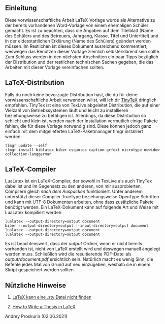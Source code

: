 Einleitung
----------

Diese vorwissenschaftliche Arbeit LaTeX-Vorlage wurde als Alternative zu der bereits vorhandenen Word-Vorlage von einem ehemaligen Schüler gemacht. Es ist zu beachten, dass die Angaben auf dem Titelblatt (Name des Schülers und des Betreuers, Jahrgang, Klasse, Titel und Untertitel) und in der eidesstattlichen Erklärung (Name des Schülers) geändert werden müssen. Im Restlichen ist dieses Dokument ausreichend kommentiert, weswegen das Benützen dieser Vorlage ziemlich selbsterklärend sein sollte. Zum Schluss werden in den nächsten Abschnitten ein paar Tipps bezüglich der Distribution und der restlichen technischen Sachen gegeben, die das Arbeiten mit dieser Vorlage vereinfachen sollten.

LaTeX-Distribution
------------------

Falls du noch keine bevorzugte Distribution hast, die du für deine vorwissenschaftliche Arbeit verwenden willst, will ich dir [TinyTeX](https://yihui.org/tinytex/) dringlich empfehlen. TinyTex ist eine von TexLive abgeleitet Distribution, die auf einer Vielzahl von Betriebssystemen läuft und leicht zu installieren beziehungsweise zu betätigen ist. Allerdings, da diese Distribution so schlicht und klein ist, werden nach der Installation vermutlich einige Pakete fehlen, die für diese Vorlage notwendig sind. Diese können jedoch ganz einfach mit dem mitgelieferten LaTeX-Paketmanager tlmgr installiert werden:

    tlmgr update --self
    tlmgr install biblatex biber csquotes caption grfext microtype nowidow collection-langgerman

LaTeX-Compiler
--------------

LuaLatex ist ein LaTeX-Compiler, der sowohl in TexLive als auch TinyTex dabei ist und im Gegensatz zu den anderen, von mir ausprobierten, Compilern gleich *nach dem Auspacken* funktioniert. Unter anderem unterstützt dieser Compiler TrueType beziehungsweise OpenType Schriften und kann mit UTF-8 Dokumenten arbeiten, ohne dass zusätzliche Pakete benötigt werden. Ein LaTeX-Dokument kann auf folgende Art und Weise mit LuaLatex kompiliert werden:

    lualatex --output-directory=output document
    biber --output-directory=output --input-directory=output document
    lualatex --output-directory=output document
    lualatex --output-directory=output document

Es ist beachtenswert, dass der *output* Ordner, wenn er nicht bereits vorhanden ist, nicht von LaTeX erstellt wird und deswegen manuell angelegt werden muss. Schließlich wird die resultierende PDF-Datei als *output/document.pdf* ersichtlich sein. Natürlich macht es wenig Sinn, die Befehle jedes Mal von Grund auf neu einzugeben, weshalb sie in einem Skript gespeichert werden sollten.

Nützliche Hinweise
------------------

1. [LaTeX kann eine .sty Datei nicht finden](https://yihui.org/tinytex/#maintenance)

2. [How to Write a Thesis in LaTeX](https://www.overleaf.com/learn/latex/How_to_Write_a_Thesis_in_LaTeX_(Part_1):_Basic_Structure)

Andrey Proskurin (02.06.2021)
